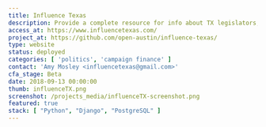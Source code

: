 ```yaml
---
title: Influence Texas
description: Provide a complete resource for info about TX legislators, bills, donors, and policy areas. Enable citizens to scrutinize how lawmakers are serving them.
access_at: https://www.influencetexas.com/
project_at: https://github.com/open-austin/influence-texas/
type: website
status: deployed
categories: [ 'politics', 'campaign finance' ]
contact: 'Amy Mosley <influencetexas@gmail.com>'
cfa_stage: Beta
date: 2018-09-13 00:00:00
thumb: influenceTX.png
screenshot: /projects_media/influenceTX-screenshot.png
featured: true
stack: [ "Python", "Django", "PostgreSQL" ]
---
```

